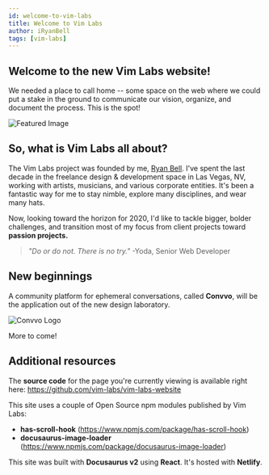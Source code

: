 ```yaml
---
id: welcome-to-vim-labs
title: Welcome to Vim Labs
author: iRyanBell
tags: [vim-labs]
---
```


## Welcome to the new Vim Labs website!

We needed a place to call home -- some space on the web where we could put a stake in the ground to communicate our vision, organize, and document the process. This is the spot!

![Featured Image](/img/article_assets/2019-11-14-welcome-featured.jpg)

## So, what is Vim Labs all about?

The Vim Labs project was founded by me, [Ryan Bell](https://twitter.com/iRyanBell). I've spent the last decade in the freelance design & development space in Las Vegas, NV, working with artists, musicians, and various corporate entities. It's been a fantastic way for me to stay nimble, explore many disciplines, and wear many hats.

Now, looking toward the horizon for 2020, I'd like to tackle bigger, bolder challenges, and transition most of my focus from client projects toward **passion projects.**

> _"Do or do not. There is no try."_
> -Yoda, Senior Web Developer

## New beginnings

A community platform for ephemeral conversations, called **Convvo**, will be the application out of the new design laboratory.

![Convvo Logo](/img/article_assets/2019-11-14-welcome-convvo.png)

More to come!

## Additional resources

The **source code** for the page you're currently viewing is available right here:
https://github.com/vim-labs/vim-labs-website

This site uses a couple of Open Source npm modules published by Vim Labs:

- **has-scroll-hook** (https://www.npmjs.com/package/has-scroll-hook)
- **docusaurus-image-loader** (https://www.npmjs.com/package/docusaurus-image-loader)

This site was built with **Docusaurus v2** using **React**. It's hosted with **Netlify**.
